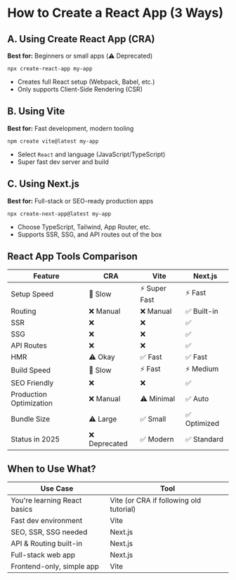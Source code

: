 <!DOCTYPE html>
<html lang="en">
<head>
  <meta charset="UTF-8" />
  <meta name="viewport" content="width=device-width, initial-scale=1.0"/>
</head>
<body>

  <h1>How to Create a React App (3 Ways)</h1>

  <div class="section">
    <h2>A. Using Create React App (CRA)</h2>
    <p><strong>Best for:</strong> Beginners or small apps (⚠️ Deprecated)</p>
    <pre><code>npx create-react-app my-app</code></pre>
    <ul>
      <li>Creates full React setup (Webpack, Babel, etc.)</li>
      <li>Only supports Client-Side Rendering (CSR)</li>
    </ul>
  </div>

  <div class="section">
    <h2>B. Using Vite</h2>
    <p><strong>Best for:</strong> Fast development, modern tooling</p>
    <pre><code>npm create vite@latest my-app</code></pre>
    <ul>
      <li>Select <code>React</code> and language (JavaScript/TypeScript)</li>
      <li>Super fast dev server and build</li>
    </ul>
  </div>

  <div class="section">
    <h2>C. Using Next.js</h2>
    <p><strong>Best for:</strong> Full-stack or SEO-ready production apps</p>
    <pre><code>npx create-next-app@latest my-app</code></pre>
    <ul>
      <li>Choose TypeScript, Tailwind, App Router, etc.</li>
      <li>Supports SSR, SSG, and API routes out of the box</li>
    </ul>
  </div>

  <div class="section">
    <h2>React App Tools Comparison</h2>
    <table>
      <thead>
        <tr>
          <th>Feature</th>
          <th>CRA</th>
          <th>Vite</th>
          <th>Next.js</th>
        </tr>
      </thead>
      <tbody>
        <tr><td>Setup Speed</td><td>🐢 Slow</td><td>⚡ Super Fast</td><td>⚡ Fast</td></tr>
        <tr><td>Routing</td><td>❌ Manual</td><td>❌ Manual</td><td>✅ Built-in</td></tr>
        <tr><td>SSR</td><td>❌</td><td>❌</td><td>✅</td></tr>
        <tr><td>SSG</td><td>❌</td><td>❌</td><td>✅</td></tr>
        <tr><td>API Routes</td><td>❌</td><td>❌</td><td>✅</td></tr>
        <tr><td>HMR</td><td>⚠️ Okay</td><td>✅ Fast</td><td>✅ Fast</td></tr>
        <tr><td>Build Speed</td><td>🐢 Slow</td><td>⚡ Fast</td><td>⚡ Medium</td></tr>
        <tr><td>SEO Friendly</td><td>❌</td><td>❌</td><td>✅</td></tr>
        <tr><td>Production Optimization</td><td>❌ Manual</td><td>⚠️ Minimal</td><td>✅ Auto</td></tr>
        <tr><td>Bundle Size</td><td>⚠️ Large</td><td>✅ Small</td><td>✅ Optimized</td></tr>
        <tr><td>Status in 2025</td><td>❌ Deprecated</td><td>✅ Modern</td><td>✅ Standard</td></tr>
      </tbody>
    </table>
  </div>

  <div class="section">
    <h2>When to Use What?</h2>
    <table>
      <thead>
        <tr>
          <th>Use Case</th>
          <th>Tool</th>
        </tr>
      </thead>
      <tbody>
        <tr><td>You're learning React basics</td><td>Vite (or CRA if following old tutorial)</td></tr>
        <tr><td>Fast dev environment</td><td>Vite</td></tr>
        <tr><td>SEO, SSR, SSG needed</td><td>Next.js</td></tr>
        <tr><td>API & Routing built-in</td><td>Next.js</td></tr>
        <tr><td>Full-stack web app</td><td>Next.js</td></tr>
        <tr><td>Frontend-only, simple app</td><td>Vite</td></tr>
      </tbody>
    </table>
  </div>

</body>
</html>
